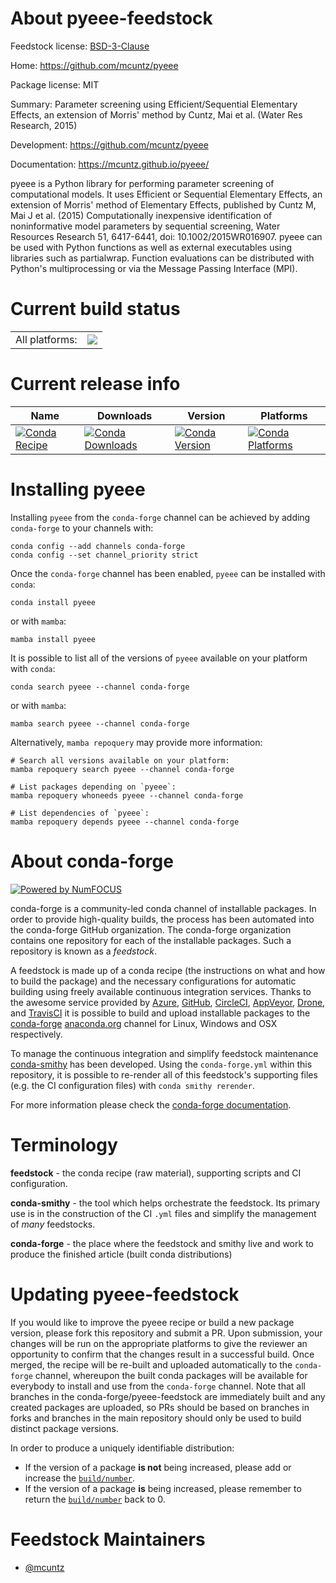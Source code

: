 About pyeee-feedstock
=====================

Feedstock license: [BSD-3-Clause](https://github.com/conda-forge/pyeee-feedstock/blob/main/LICENSE.txt)

Home: https://github.com/mcuntz/pyeee

Package license: MIT

Summary: Parameter screening using Efficient/Sequential Elementary Effects, an extension of Morris' method by Cuntz, Mai et al. (Water Res Research, 2015)

Development: https://github.com/mcuntz/pyeee

Documentation: https://mcuntz.github.io/pyeee/

pyeee is a Python library for performing parameter screening of
computational models. It uses Efficient or Sequential Elementary
Effects, an extension of Morris' method of Elementary Effects,
published by Cuntz M, Mai J et al. (2015) Computationally
inexpensive identification of noninformative model parameters by
sequential screening, Water Resources Research 51, 6417-6441, doi:
10.1002/2015WR016907. pyeee can be used with Python functions as
well as external executables using libraries such as
partialwrap. Function evaluations can be distributed with Python's
multiprocessing or via the Message Passing Interface (MPI).


Current build status
====================


<table><tr><td>All platforms:</td>
    <td>
      <a href="https://dev.azure.com/conda-forge/feedstock-builds/_build/latest?definitionId=21805&branchName=main">
        <img src="https://dev.azure.com/conda-forge/feedstock-builds/_apis/build/status/pyeee-feedstock?branchName=main">
      </a>
    </td>
  </tr>
</table>

Current release info
====================

| Name | Downloads | Version | Platforms |
| --- | --- | --- | --- |
| [![Conda Recipe](https://img.shields.io/badge/recipe-pyeee-green.svg)](https://anaconda.org/conda-forge/pyeee) | [![Conda Downloads](https://img.shields.io/conda/dn/conda-forge/pyeee.svg)](https://anaconda.org/conda-forge/pyeee) | [![Conda Version](https://img.shields.io/conda/vn/conda-forge/pyeee.svg)](https://anaconda.org/conda-forge/pyeee) | [![Conda Platforms](https://img.shields.io/conda/pn/conda-forge/pyeee.svg)](https://anaconda.org/conda-forge/pyeee) |

Installing pyeee
================

Installing `pyeee` from the `conda-forge` channel can be achieved by adding `conda-forge` to your channels with:

```
conda config --add channels conda-forge
conda config --set channel_priority strict
```

Once the `conda-forge` channel has been enabled, `pyeee` can be installed with `conda`:

```
conda install pyeee
```

or with `mamba`:

```
mamba install pyeee
```

It is possible to list all of the versions of `pyeee` available on your platform with `conda`:

```
conda search pyeee --channel conda-forge
```

or with `mamba`:

```
mamba search pyeee --channel conda-forge
```

Alternatively, `mamba repoquery` may provide more information:

```
# Search all versions available on your platform:
mamba repoquery search pyeee --channel conda-forge

# List packages depending on `pyeee`:
mamba repoquery whoneeds pyeee --channel conda-forge

# List dependencies of `pyeee`:
mamba repoquery depends pyeee --channel conda-forge
```


About conda-forge
=================

[![Powered by
NumFOCUS](https://img.shields.io/badge/powered%20by-NumFOCUS-orange.svg?style=flat&colorA=E1523D&colorB=007D8A)](https://numfocus.org)

conda-forge is a community-led conda channel of installable packages.
In order to provide high-quality builds, the process has been automated into the
conda-forge GitHub organization. The conda-forge organization contains one repository
for each of the installable packages. Such a repository is known as a *feedstock*.

A feedstock is made up of a conda recipe (the instructions on what and how to build
the package) and the necessary configurations for automatic building using freely
available continuous integration services. Thanks to the awesome service provided by
[Azure](https://azure.microsoft.com/en-us/services/devops/), [GitHub](https://github.com/),
[CircleCI](https://circleci.com/), [AppVeyor](https://www.appveyor.com/),
[Drone](https://cloud.drone.io/welcome), and [TravisCI](https://travis-ci.com/)
it is possible to build and upload installable packages to the
[conda-forge](https://anaconda.org/conda-forge) [anaconda.org](https://anaconda.org/)
channel for Linux, Windows and OSX respectively.

To manage the continuous integration and simplify feedstock maintenance
[conda-smithy](https://github.com/conda-forge/conda-smithy) has been developed.
Using the ``conda-forge.yml`` within this repository, it is possible to re-render all of
this feedstock's supporting files (e.g. the CI configuration files) with ``conda smithy rerender``.

For more information please check the [conda-forge documentation](https://conda-forge.org/docs/).

Terminology
===========

**feedstock** - the conda recipe (raw material), supporting scripts and CI configuration.

**conda-smithy** - the tool which helps orchestrate the feedstock.
                   Its primary use is in the construction of the CI ``.yml`` files
                   and simplify the management of *many* feedstocks.

**conda-forge** - the place where the feedstock and smithy live and work to
                  produce the finished article (built conda distributions)


Updating pyeee-feedstock
========================

If you would like to improve the pyeee recipe or build a new
package version, please fork this repository and submit a PR. Upon submission,
your changes will be run on the appropriate platforms to give the reviewer an
opportunity to confirm that the changes result in a successful build. Once
merged, the recipe will be re-built and uploaded automatically to the
`conda-forge` channel, whereupon the built conda packages will be available for
everybody to install and use from the `conda-forge` channel.
Note that all branches in the conda-forge/pyeee-feedstock are
immediately built and any created packages are uploaded, so PRs should be based
on branches in forks and branches in the main repository should only be used to
build distinct package versions.

In order to produce a uniquely identifiable distribution:
 * If the version of a package **is not** being increased, please add or increase
   the [``build/number``](https://docs.conda.io/projects/conda-build/en/latest/resources/define-metadata.html#build-number-and-string).
 * If the version of a package **is** being increased, please remember to return
   the [``build/number``](https://docs.conda.io/projects/conda-build/en/latest/resources/define-metadata.html#build-number-and-string)
   back to 0.

Feedstock Maintainers
=====================

* [@mcuntz](https://github.com/mcuntz/)

